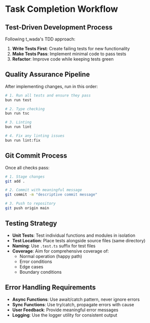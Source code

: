 # Task Completion Workflow

## Test-Driven Development Process
Following t_wada's TDD approach:

1. **Write Tests First**: Create failing tests for new functionality
2. **Make Tests Pass**: Implement minimal code to pass tests
3. **Refactor**: Improve code while keeping tests green

## Quality Assurance Pipeline
After implementing changes, run in this order:

```bash
# 1. Run all tests and ensure they pass
bun run test

# 2. Type checking
bun run tsc

# 3. Linting
bun run lint

# 4. Fix any linting issues
bun run lint:fix
```

## Git Commit Process
Once all checks pass:

```bash
# 1. Stage changes
git add .

# 2. Commit with meaningful message
git commit -m "descriptive commit message"

# 3. Push to repository
git push origin main
```

## Testing Strategy
- **Unit Tests**: Test individual functions and modules in isolation
- **Test Location**: Place tests alongside source files (same directory)
- **Naming**: Use `.test.ts` suffix for test files
- **Coverage**: Aim for comprehensive coverage of:
  - Normal operation (happy path)
  - Error conditions
  - Edge cases
  - Boundary conditions

## Error Handling Requirements
- **Async Functions**: Use await/catch pattern, never ignore errors
- **Sync Functions**: Use try/catch, propagate errors with cause
- **User Feedback**: Provide meaningful error messages
- **Logging**: Use the logger utility for consistent output